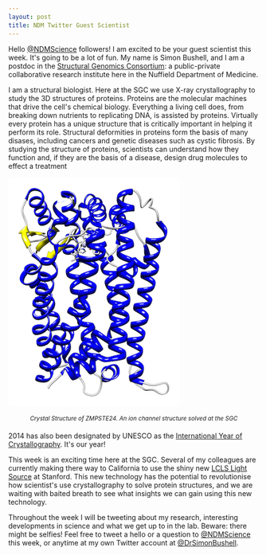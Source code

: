```yaml
---
layout: post
title: NDM Twitter Guest Scientist
---
```


Hello [@NDMScience](http://twitter.com/ndmscience) followers! I am excited to be your guest scientist this week. It's going to be a lot of fun. My name is Simon Bushell, and I am a postdoc in the [Structural Genomics Consortium](http://thesgc.org): a public-private collaborative research institute here in the Nuffield Department of Medicine. 

I am a structural biologist. Here at the SGC we use X-ray crystallography to study the 3D structures of proteins. Proteins are the molecular machines that drive the cell's chemical biology. Everything a living cell does, from breaking down nutrients to replicating DNA, is assisted by proteins. Virtually every protein has a unique structure that is critically important in helping it perform its role. Structural deformities in proteins form the basis of many disases, including cancers and genetic diseases such as cystic fibrosis. By studying the structure of proteins, scientists can understand how they function and, if they are the basis of a disease, design drug molecules to effect a treatment

![](/images/zmp.png) 
<center><sup><em>Crystal Structure of ZMPSTE24. An ion channel structure solved at the SGC</em></sup></center>

2014 has also been designated by UNESCO as the [International Year of Crystallography](http://www.iycr2014.org/). It's our year! 

This week is an exciting time here at the SGC. Several of my colleagues are currently making there way to California to use the shiny new [LCLS Light Source](https://portal.slac.stanford.edu/sites/lcls_public/Pages/Default.aspx) at Stanford. This new technology has the potential to revolutionise how scientist's use crystallography to solve protein structures, and we are waiting with baited breath to see what insights we can gain using this new technology.

Throughout the week I will be tweeting about my research, interesting developments in science and what we get up to in the lab. Beware: there might be selfies! Feel free to tweet a hello or a question to [@NDMScience](http://twitter.com/NDMScience) this week, or anytime at my own Twitter account at [@DrSimonBushell](http://www.twitter.com/DrSimonBushell). 
